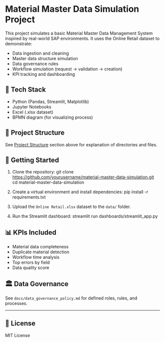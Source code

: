 # Material Master Data Simulation Project

This project simulates a basic Material Master Data Management System inspired by real-world SAP environments. It uses the Online Retail dataset to demonstrate:

- Data ingestion and cleaning
- Master data structure simulation
- Data governance rules
- Workflow simulation (request → validation → creation)
- KPI tracking and dashboarding

## 🧰 Tech Stack

- Python (Pandas, Streamlit, Matplotlib)
- Jupyter Notebooks
- Excel (.xlsx dataset)
- BPMN diagram (for visualizing process)

## 📁 Project Structure

See [Project Structure](#project-structure) section above for explanation of directories and files.

## 🚀 Getting Started

1. Clone the repository:
git clone https://github.com/yourusername/material-master-data-simulation.git
cd material-master-data-simulation


2. Create a virtual environment and install dependencies:
pip install -r requirements.txt


3. Upload the `Online Retail.xlsx` dataset to the `data/` folder.

4. Run the Streamlit dashboard:
streamlit run dashboards/streamlit_app.py


## 📊 KPIs Included

- Material data completeness
- Duplicate material detection
- Workflow time analysis
- Top errors by field
- Data quality score

## 🏛️ Data Governance

See `docs/data_governance_policy.md` for defined roles, rules, and processes.

---

## 📜 License

MIT License
